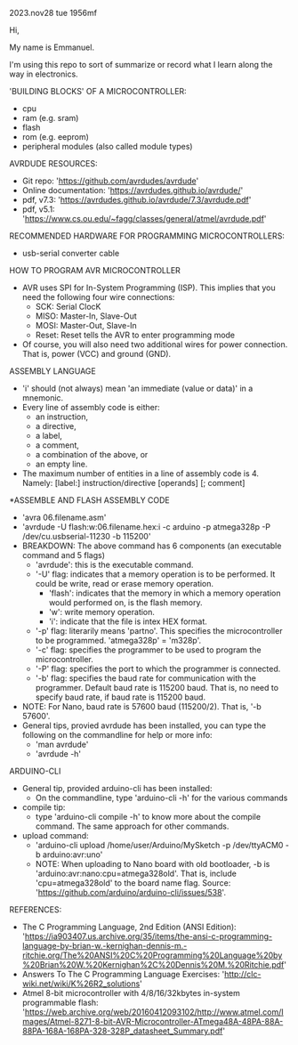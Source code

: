 2023.nov28 tue 1956mf

Hi,

My name is Emmanuel.

I'm using this repo to sort of summarize or record what I learn along the way in electronics.

'BUILDING BLOCKS' OF A MICROCONTROLLER:
* cpu
* ram (e.g. sram)
* flash
* rom (e.g. eeprom)
* peripheral modules (also called module types)

AVRDUDE RESOURCES:
* Git repo: 'https://github.com/avrdudes/avrdude'
* Online documentation: 'https://avrdudes.github.io/avrdude/'
* pdf, v7.3: 'https://avrdudes.github.io/avrdude/7.3/avrdude.pdf'
* pdf, v5.1:  'https://www.cs.ou.edu/~fagg/classes/general/atmel/avrdude.pdf'

RECOMMENDED HARDWARE FOR PROGRAMMING MICROCONTROLLERS:
* usb-serial converter cable

HOW TO PROGRAM AVR MICROCONTROLLER
* AVR uses SPI for In-System Programming (ISP). This implies that you need the following four wire connections:
  * SCK: Serial ClocK
  * MISO: Master-In, Slave-Out
  * MOSI: Master-Out, Slave-In
  * Reset: Reset tells the AVR to enter programming mode
* Of course, you will also need two additional wires for power connection. That is, power (VCC) and ground (GND).

ASSEMBLY LANGUAGE
* 'i' should (not always) mean 'an immediate (value or data)' in a mnemonic.
* Every line of assembly code is either:
  * an instruction,
  * a directive,
  * a label,
  * a comment,
  * a combination of the above, or
  * an empty line.
* The maximum number of entities in a line of assembly code is 4. Namely:
  [label:] instruction/directive [operands] [; comment]

*ASSEMBLE AND FLASH ASSEMBLY CODE
* 'avra 06.filename.asm'
* 'avrdude -U flash:w:06.filename.hex:i -c arduino -p atmega328p -P /dev/cu.usbserial-11230 -b 115200'
* BREAKDOWN: The above command has 6 components (an executable command and 5 flags)
  * 'avrdude': this is the executable command.
  * '-U' flag: indicates that a memory operation is to be performed. It could be write, read or erase memory operation.
     * 'flash': indicates that the memory in which a memory operation would performed on, is the flash memory.
     * 'w': write memory operation.
     * 'i': indicate that the file is intex HEX format.
  * '-p' flag: literarily means 'partno'. This specifies the microcontroller to be programmed. 'atmega328p' = 'm328p'.
  * '-c' flag: specifies the programmer to be used to program the microcontroller.
  * '-P' flag: specifies the port to which the programmer is connected.
  * '-b' flag: specifies the baud rate for communication with the programmer. Default baud rate is 115200 baud. That is, no need to specify baud rate, if baud rate is 115200 baud.
* NOTE: For Nano, baud rate is 57600 baud (115200/2). That is, '-b 57600'.
* General tips, provied avrdude has been installed, you can type the following on the commandline for help or more info:
  * 'man avrdude'
  * 'avrdude -h'

 ARDUINO-CLI
* General tip, provided arduino-cli has been installed:
  * On the commandline, type 'arduino-cli -h' for the various commands
* compile tip:
  * type 'arduino-cli compile -h' to know more about the compile command. The same approach for other commands.
* upload command:
  * 'arduino-cli upload /home/user/Arduino/MySketch -p /dev/ttyACM0 -b arduino:avr:uno'
  * NOTE: When uploading to Nano board with old bootloader, -b is 'arduino:avr:nano:cpu=atmega328old'. That is, include 'cpu=atmega328old' to the board name flag. Source: 'https://github.com/arduino/arduino-cli/issues/538'.

REFERENCES:
* The C Programming Language, 2nd Edition (ANSI Edition): 'https://ia903407.us.archive.org/35/items/the-ansi-c-programming-language-by-brian-w.-kernighan-dennis-m.-ritchie.org/The%20ANSI%20C%20Programming%20Language%20by%20Brian%20W.%20Kernighan%2C%20Dennis%20M.%20Ritchie.pdf'
* Answers To The C Programming Language Exercises: 'http://clc-wiki.net/wiki/K%26R2_solutions'
* Atmel 8-bit microcontroller with 4/8/16/32kbytes in-system programmable flash: 'https://web.archive.org/web/20160412093102/http://www.atmel.com/Images/Atmel-8271-8-bit-AVR-Microcontroller-ATmega48A-48PA-88A-88PA-168A-168PA-328-328P_datasheet_Summary.pdf'
